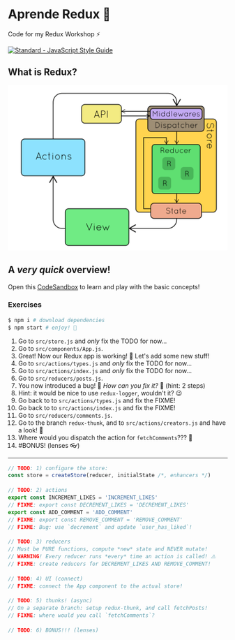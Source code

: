 # Aprende Redux 🔄

Code for my Redux Workshop ⚡️

[![Standard - JavaScript Style Guide](https://cdn.rawgit.com/feross/standard/master/badge.svg)](https://github.com/feross/standard)

## What is Redux?

![redux](redux.gif)

## A _very quick_ overview!

Open this [CodeSandbox](https://codesandbox.io/s/q97z8y8jrq) to learn and play with the basic concepts!

### Exercises

```sh
$ npm i # download dependencies
$ npm start # enjoy! 🚀
```

1. Go to `src/store.js` and _only_ fix the TODO for now...
2. Go to `src/components/App.js`.
3. Great! Now our Redux app is working! 🎉 Let's add some new stuff!
4. Go to `src/actions/types.js` and _only_ fix the TODO for now...
5. Go to `src/actions/index.js` and _only_ fix the TODO for now...
6. Go to `src/reducers/posts.js`.
7. You now introduced a bug! 🐛 _How can you fix it?_ 🤔 (hint: 2 steps)
8. Hint: it would be nice to use `redux-logger`, wouldn't it? 😉
9. Go back to to `src/actions/types.js` and fix the FIXME!
10. Go back to to `src/actions/index.js` and fix the FIXME!
11. Go to `src/reducers/comments.js`.
12. Go to the branch `redux-thunk`, and to `src/actions/creators.js` and have a look! 👀
13. Where would you dispatch the action for `fetchComments`??? 🤔
14. #BONUS! (lenses 👓)

---

```js
// TODO: 1) configure the store:
const store = createStore(reducer, initialState /*, enhancers */)

// TODO: 2) actions
export const INCREMENT_LIKES = 'INCREMENT_LIKES'
// FIXME: export const DECREMENT_LIKES = 'DECREMENT_LIKES'
export const ADD_COMMENT = 'ADD_COMMENT'
// FIXME: export const REMOVE_COMMENT = 'REMOVE_COMMENT'
// FIXME: Bug: use `decrement` and update `user_has_liked`!

// TODO: 3) reducers
// Must be PURE functions, compute *new* state and NEVER mutate!
// WARNING! Every reducer runs *every* time an action is called! ⚠️
// FIXME: create reducers for DECREMENT_LIKES AND REMOVE_COMMENT!

// TODO: 4) UI (connect)
// FIXME: connect the App component to the actual store!

// TODO: 5) thunks! (async)
// On a separate branch: setup redux-thunk, and call fetchPosts!
// FIXME: where would you call `fetchComments`?

// TODO: 6) BONUS!!! (lenses)
```
